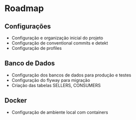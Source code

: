 # Roadmap

## Configurações
- Configuração e organização inicial do projeto
- Configuração de conventional commits e detekt
- Configuração de profiles

## Banco de Dados
- Configuração dos bancos de dados para produção e testes
- Configuração do flyway para migração
- Criação das tabelas SELLERS, CONSUMERS

## Docker
- Configuração de ambiente local com containers